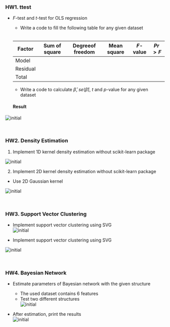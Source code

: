 ### HW1. ttest

* $F$-test and $t$-test for OLS regression
  * Write a code to fill the following table for any given dataset  
  <br/>
  
  Factor|Sum of square|Degreeof freedom|Mean square|$F$-value|$Pr>F$
    ---|---|---|---|---|---|
   Model|
   Residual|
   Total|
    * Write a code to calculate $\hat{\beta}$, $se(\hat{\beta})$, $t$ and $p$-value for any given dataset
    
  #### Result

 ![initial](https://user-images.githubusercontent.com/72389445/198511815-286b7a06-2c6d-49d1-8fa5-edd3c4aee230.png)
  
  
  <br/>
  
### HW2. Density Estimation

1) Implement 1D kernel density estimation without scikit-learn package  

![initial](https://user-images.githubusercontent.com/72389445/198512111-77cb2a49-8fcb-4a44-94db-352d8f001d22.png)


2) Implement 2D kernel density estimation without scikit-learn package
  * Use 2D Gaussian kernel  
 
![initial](https://user-images.githubusercontent.com/72389445/198512350-365da2ad-f420-422c-9de7-95433e322bdc.png)

  <br/>

### HW3. Support Vector Clustering
* Implement support vector clustering using SVG  
![initial](https://user-images.githubusercontent.com/72389445/198512438-2c389d2d-e273-4e65-a2fb-824dd75d4a70.png)

* Implement support vector clustering using SVG  

![initial](https://user-images.githubusercontent.com/72389445/198512667-16f3373a-4d85-48c6-bda6-e0fc7e45e13c.png)

<br/>

### HW4. Bayesian Network
* Estimate parameters of Bayesian network with the given structure
  * The used dataset contains 6 features
  * Test two different structures   
![initial](https://user-images.githubusercontent.com/72389445/198512942-719314ea-7424-48de-a2cb-96cc65f6231c.png)

* After estimation, print the results   
![initial](https://user-images.githubusercontent.com/72389445/198513515-f7d5417a-8970-42cc-85cf-5af36d29f2af.png)


<br/>
